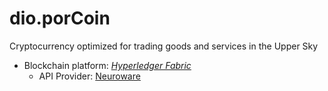 # dio.porCoin
Cryptocurrency optimized for trading goods and services in the Upper Sky

* Blockchain platform: [_Hyperledger Fabric_](https://www.hyperledger.org/projects/fabric)
  - API Provider: [Neuroware](http://neuroware.io/)
